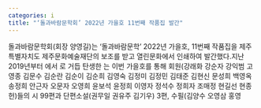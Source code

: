 ```yaml
---
categories: i
title: "‘돌과바람문학회’ 2022년 가을호 11번째 작품집 발간"
---
```

돌과바람문학회(회장 양영길)는 ‘돌과바람문학’ 2022년 가을호, 11번째 작품집을 제주특별자치도 제주문화예술재단의 보조를 받고 열린문화에서 인쇄하여 발간했다.지난 2019년부터 에서 로 거듭 탄생한 는 이번 가을호를 통해 회원(강래화 강순자 강익범 고영종 김문수 김순란 김순이 김순희 김영숙 김정미 김정민 김태준 김현신 문성희 백영옥 송정희 안근자 오문자 오영희 윤보석 윤정희 이영자 정석수 정희자 조매정 현길선 현종헌)들의 시 99편과 단편소설(권무일 권유주 김기우) 3편, 수필(김양수 오영삼 홍영